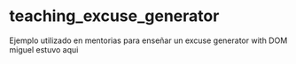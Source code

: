 # teaching_excuse_generator
Ejemplo utilizado en mentorias para enseñar un excuse generator with  DOM
miguel estuvo aqui
